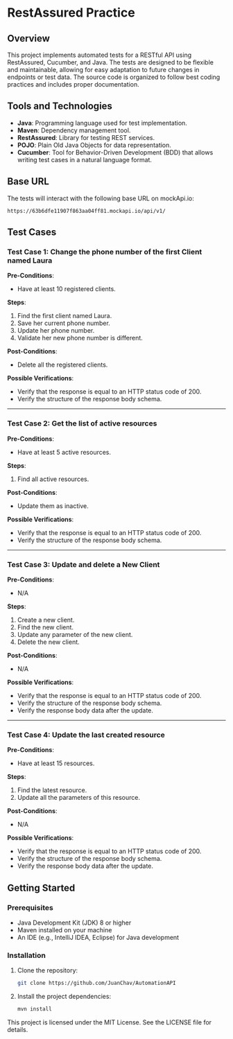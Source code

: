 # RestAssured Practice

## Overview

This project implements automated tests for a RESTful API using RestAssured, Cucumber, and Java. The tests are designed to be flexible and maintainable, allowing for easy adaptation to future changes in endpoints or test data. The source code is organized to follow best coding practices and includes proper documentation.

## Tools and Technologies

- **Java**: Programming language used for test implementation.
- **Maven**: Dependency management tool.
- **RestAssured**: Library for testing REST services.
- **POJO**: Plain Old Java Objects for data representation.
- **Cucumber**: Tool for Behavior-Driven Development (BDD) that allows writing test cases in a natural language format.

## Base URL

The tests will interact with the following base URL on mockApi.io:
```
https://63b6dfe11907f863aa04ff81.mockapi.io/api/v1/
```

## Test Cases

### Test Case 1: Change the phone number of the first Client named Laura

**Pre-Conditions**:
- Have at least 10 registered clients.

**Steps**:
1. Find the first client named Laura.
2. Save her current phone number.
3. Update her phone number.
4. Validate her new phone number is different.

**Post-Conditions**:
- Delete all the registered clients.

**Possible Verifications**:
- Verify that the response is equal to an HTTP status code of 200.
- Verify the structure of the response body schema.

---

### Test Case 2: Get the list of active resources

**Pre-Conditions**:
- Have at least 5 active resources.

**Steps**:
1. Find all active resources.

**Post-Conditions**:
- Update them as inactive.

**Possible Verifications**:
- Verify that the response is equal to an HTTP status code of 200.
- Verify the structure of the response body schema.

---

### Test Case 3: Update and delete a New Client

**Pre-Conditions**:
- N/A

**Steps**:
1. Create a new client.
2. Find the new client.
3. Update any parameter of the new client.
4. Delete the new client.

**Post-Conditions**:
- N/A

**Possible Verifications**:
- Verify that the response is equal to an HTTP status code of 200.
- Verify the structure of the response body schema.
- Verify the response body data after the update.

---

### Test Case 4: Update the last created resource

**Pre-Conditions**:
- Have at least 15 resources.

**Steps**:
1. Find the latest resource.
2. Update all the parameters of this resource.

**Post-Conditions**:
- N/A

**Possible Verifications**:
- Verify that the response is equal to an HTTP status code of 200.
- Verify the structure of the response body schema.
- Verify the response body data after the update.

## Getting Started

### Prerequisites

- Java Development Kit (JDK) 8 or higher
- Maven installed on your machine
- An IDE (e.g., IntelliJ IDEA, Eclipse) for Java development

### Installation

1. Clone the repository:
   ```bash
   git clone https://github.com/JuanChav/AutomationAPI
   ```

2. Install the project dependencies:
   ```bash
   mvn install
   ```
This project is licensed under the MIT License. See the LICENSE file for details.
